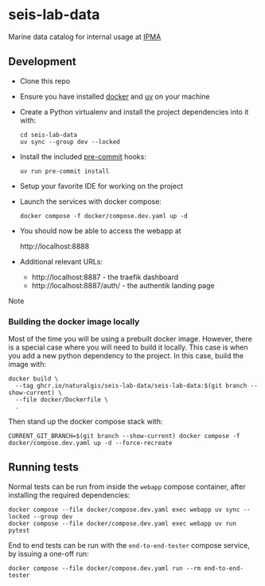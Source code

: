 # seis-lab-data

Marine data catalog for internal usage at [IPMA]


## Development

- Clone this repo
- Ensure you have installed [docker] and [uv] on your machine
- Create a Python virtualenv and install the project dependencies into it with:

    ```shell
    cd seis-lab-data
    uv sync --group dev --locked
    ```

- Install the included [pre-commit] hooks:

    ```shell
    uv run pre-commit install
    ```

- Setup your favorite IDE for working on the project
- Launch the services with docker compose:

    ```shell
    docker compose -f docker/compose.dev.yaml up -d
    ```

- You should now be able to access the webapp at

    http://localhost:8888

- Additional relevant URLs:

  - http://localhost:8887 - the traefik dashboard
  - http://localhost:8887/auth/ - the authentik landing page


> [!NOTE]
> ### Building the docker image locally
> 
> Most of the time you will be using a prebuilt docker image. However, there is a special case where you will need
> to build it locally. This case is when you add a new python dependency to the project. In this case, build the
> image with:
> 
> ```shell
> docker build \
>   --tag ghcr.io/naturalgis/seis-lab-data/seis-lab-data:$(git branch --show-current) \
>   --file docker/Dockerfile \
>   .
> ```
> 
> Then stand up the docker compose stack with:
> 
> ```shell
> CURRENT_GIT_BRANCH=$(git branch --show-current) docker compose -f docker/compose.dev.yaml up -d --force-recreate
> ```


## Running tests

Normal tests can be run from inside the `webapp` compose container, after installing the required dependencies:

```shell
docker compose --file docker/compose.dev.yaml exec webapp uv sync --locked --group dev
docker compose --file docker/compose.dev.yaml exec webapp uv run pytest
```

End to end tests can be run with the `end-to-end-tester` compose service, by issuing a one-off run:

```shell
docker compose --file docker/compose.dev.yaml run --rm end-to-end-tester
```


[docker]: https://www.docker.com/
[IPMA]: https://www.ipma.pt/pt/index.html
[pre-commit]: https://pre-commit.com/
[uv]: https://docs.astral.sh/uv/
